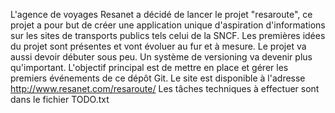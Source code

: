 L'agence de voyages Resanet a décidé de lancer le projet "resaroute", ce projet a pour but de créer une
application unique d'aspiration d'informations sur les sites de transports publics tels celui de la SNCF.
Les premières idées du projet sont présentes et vont évoluer au fur et à mesure. Le projet va aussi
devoir débuter sous peu. Un système de versioning va devenir plus qu'important.
L'objectif principal est de mettre en place et gérer les premiers événements de ce dépôt Git.
Le site est disponible à l'adresse http://www.resanet.com/resaroute/
Les tâches techniques à effectuer sont dans le fichier TODO.txt
